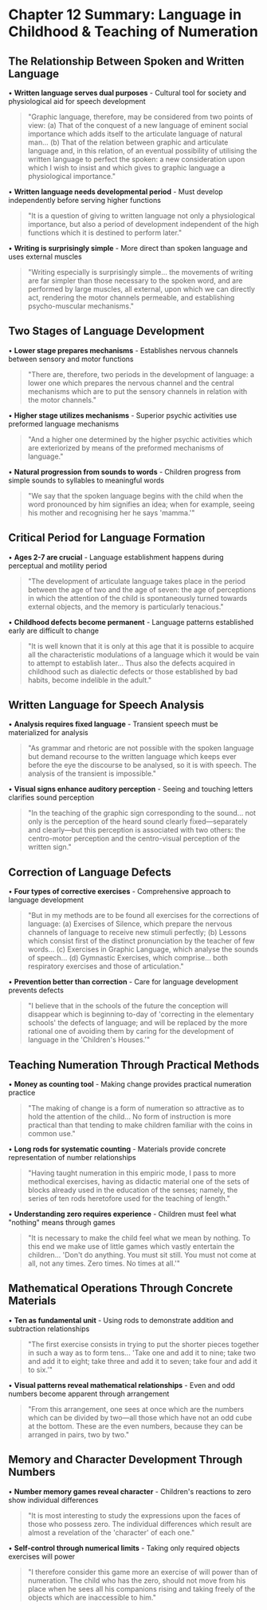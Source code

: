 # Chapter 12 Summary: Language in Childhood & Teaching of Numeration

## The Relationship Between Spoken and Written Language
• **Written language serves dual purposes** - Cultural tool for society and physiological aid for speech development
> "Graphic language, therefore, may be considered from two points of view: (a) That of the conquest of a new language of eminent social importance which adds itself to the articulate language of natural man... (b) That of the relation between graphic and articulate language and, in this relation, of an eventual possibility of utilising the written language to perfect the spoken: a new consideration upon which I wish to insist and which gives to graphic language a physiological importance."

• **Written language needs developmental period** - Must develop independently before serving higher functions
> "It is a question of giving to written language not only a physiological importance, but also a period of development independent of the high functions which it is destined to perform later."

• **Writing is surprisingly simple** - More direct than spoken language and uses external muscles
> "Writing especially is surprisingly simple... the movements of writing are far simpler than those necessary to the spoken word, and are performed by large muscles, all external, upon which we can directly act, rendering the motor channels permeable, and establishing psycho-muscular mechanisms."

## Two Stages of Language Development
• **Lower stage prepares mechanisms** - Establishes nervous channels between sensory and motor functions
> "There are, therefore, two periods in the development of language: a lower one which prepares the nervous channel and the central mechanisms which are to put the sensory channels in relation with the motor channels."

• **Higher stage utilizes mechanisms** - Superior psychic activities use preformed language mechanisms
> "And a higher one determined by the higher psychic activities which are exteriorized by means of the preformed mechanisms of language."

• **Natural progression from sounds to words** - Children progress from simple sounds to syllables to meaningful words
> "We say that the spoken language begins with the child when the word pronounced by him signifies an idea; when for example, seeing his mother and recognising her he says 'mamma.'"

## Critical Period for Language Formation
• **Ages 2-7 are crucial** - Language establishment happens during perceptual and motility period
> "The development of articulate language takes place in the period between the age of two and the age of seven: the age of perceptions in which the attention of the child is spontaneously turned towards external objects, and the memory is particularly tenacious."

• **Childhood defects become permanent** - Language patterns established early are difficult to change
> "It is well known that it is only at this age that it is possible to acquire all the characteristic modulations of a language which it would be vain to attempt to establish later... Thus also the defects acquired in childhood such as dialectic defects or those established by bad habits, become indelible in the adult."

## Written Language for Speech Analysis
• **Analysis requires fixed language** - Transient speech must be materialized for analysis
> "As grammar and rhetoric are not possible with the spoken language but demand recourse to the written language which keeps ever before the eye the discourse to be analysed, so it is with speech. The analysis of the transient is impossible."

• **Visual signs enhance auditory perception** - Seeing and touching letters clarifies sound perception
> "In the teaching of the graphic sign corresponding to the sound... not only is the perception of the heard sound clearly fixed—separately and clearly—but this perception is associated with two others: the centro-motor perception and the centro-visual perception of the written sign."

## Correction of Language Defects
• **Four types of corrective exercises** - Comprehensive approach to language development
> "But in my methods are to be found all exercises for the corrections of language: (a) Exercises of Silence, which prepare the nervous channels of language to receive new stimuli perfectly; (b) Lessons which consist first of the distinct pronunciation by the teacher of few words... (c) Exercises in Graphic Language, which analyse the sounds of speech... (d) Gymnastic Exercises, which comprise... both respiratory exercises and those of articulation."

• **Prevention better than correction** - Care for language development prevents defects
> "I believe that in the schools of the future the conception will disappear which is beginning to-day of 'correcting in the elementary schools' the defects of language; and will be replaced by the more rational one of avoiding them by caring for the development of language in the 'Children's Houses.'"

## Teaching Numeration Through Practical Methods
• **Money as counting tool** - Making change provides practical numeration practice
> "The making of change is a form of numeration so attractive as to hold the attention of the child... No form of instruction is more practical than that tending to make children familiar with the coins in common use."

• **Long rods for systematic counting** - Materials provide concrete representation of number relationships
> "Having taught numeration in this empiric mode, I pass to more methodical exercises, having as didactic material one of the sets of blocks already used in the education of the senses; namely, the series of ten rods heretofore used for the teaching of length."

• **Understanding zero requires experience** - Children must feel what "nothing" means through games
> "It is necessary to make the child feel what we mean by nothing. To this end we make use of little games which vastly entertain the children... 'Don't do anything. You must sit still. You must not come at all, not any times. Zero times. No times at all.'"

## Mathematical Operations Through Concrete Materials
• **Ten as fundamental unit** - Using rods to demonstrate addition and subtraction relationships
> "The first exercise consists in trying to put the shorter pieces together in such a way as to form tens... 'Take one and add it to nine; take two and add it to eight; take three and add it to seven; take four and add it to six.'"

• **Visual patterns reveal mathematical relationships** - Even and odd numbers become apparent through arrangement
> "From this arrangement, one sees at once which are the numbers which can be divided by two—all those which have not an odd cube at the bottom. These are the even numbers, because they can be arranged in pairs, two by two."

## Memory and Character Development Through Numbers
• **Number memory games reveal character** - Children's reactions to zero show individual differences
> "It is most interesting to study the expressions upon the faces of those who possess zero. The individual differences which result are almost a revelation of the 'character' of each one."

• **Self-control through numerical limits** - Taking only required objects exercises will power
> "I therefore consider this game more an exercise of will power than of numeration. The child who has the zero, should not move from his place when he sees all his companions rising and taking freely of the objects which are inaccessible to him."